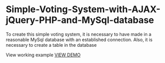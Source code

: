 # Simple-Voting-System-with-AJAX-jQuery-PHP-and-MySql-database
To create this simple voting system, it is necessary to have made in a reasonable MySql database with an established connection. Also, it is necessary to create a table in the database




View working example <a href="https://itpresent.com/demo/voting/voting.php">VIEW DEMO</a>
